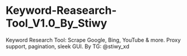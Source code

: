 # Keyword-Reasearch-Tool_V1.0_By_Stiwy
Keyword Research Tool: Scrape Google, Bing, YouTube &amp; more. Proxy support, pagination, sleek GUI. By TG: @stiwy_xd
